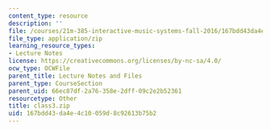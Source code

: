 ```yaml
---
content_type: resource
description: ''
file: /courses/21m-385-interactive-music-systems-fall-2016/167bdd43da4e4c10059d8c92613b75b2_class3.zip
file_type: application/zip
learning_resource_types:
- Lecture Notes
license: https://creativecommons.org/licenses/by-nc-sa/4.0/
ocw_type: OCWFile
parent_title: Lecture Notes and Files
parent_type: CourseSection
parent_uid: 66ec87df-2a76-358e-2dff-09c2e2b52361
resourcetype: Other
title: class3.zip
uid: 167bdd43-da4e-4c10-059d-8c92613b75b2
---
```

